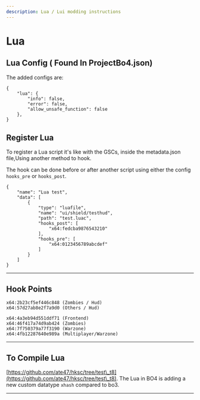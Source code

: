 ```yaml
---
description: Lua / Lui modding instructions
---
```


# Lua

## Lua Config ( Found In ProjectBo4.json)

The added configs are:

```
{
    "lua": {
        "info": false,
        "error": false,
        "allow_unsafe_function": false
    },
}
```



## Register Lua&#x20;

To register a Lua script it's like with the GSCs, inside the metadata.json file,Using another method to hook.

The hook can be done before or after another script using either the config `hooks_pre` or `hooks_post`.

```
{
    "name": "Lua test",
    "data": [
        {
            "type": "luafile",
            "name": "ui/shield/testhud",
            "path": "test.luac",
            "hooks_post": [
                "x64:fedcba9876543210"
            ],
            "hooks_pre": [
                "x64:0123456789abcdef"
            ]
        }
    ]
}
```

***

## Hook Points

```
x64:2b23cf5ef446c848 (Zombies / Hud)
x64:57d27ab8e2f7a9d0 (Others / Hud)

x64:4a3eb94d551ddf71 (Frontend)
x64:46f417a74d9ab424 (Zombies)
x64:7f750379a77f3190 (Warzone)
x64:4fb12287640e989a (Multiplayer/Warzone)
```

***

## To Compile Lua

[https://github.com/ate47/hksc/tree/test\_t8](https://github.com/ate47/hksc/tree/test\_t8). The Lua in BO4 is adding a new custom datatype `xhash` compared to bo3.

***

###
